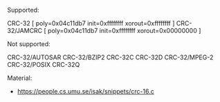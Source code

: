 Supported:

CRC-32 [ poly=0x04c11db7 init=0xffffffff xorout=0xffffffff ]
CRC-32/JAMCRC [ poly=0x04c11db7 init=0xffffffff xorout=0x00000000 ]

Not supported:

CRC-32/AUTOSAR
CRC-32/BZIP2
CRC-32C
CRC-32D
CRC-32/MPEG-2
CRC-32/POSIX
CRC-32Q

Material:
  - https://people.cs.umu.se/isak/snippets/crc-16.c

